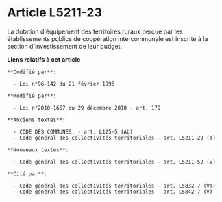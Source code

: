 # Article L5211-23

La dotation d'équipement des territoires ruraux  perçue par les établissements publics de coopération intercommunale est
inscrite à la section d'investissement de leur budget.

**Liens relatifs à cet article**

	**Codifié par**:

	  - Loi n°96-142 du 21 février 1996

	**Modifié par**:

	  - Loi n°2010-1657 du 29 décembre 2010 - art. 179

	**Anciens textes**:

	  - CODE DES COMMUNES. - art. L125-5 (Ab)
	  - Code général des collectivités territoriales - art. L5211-29 (T)

	**Nouveaux textes**:

	  - Code général des collectivités territoriales - art. L5211-52 (V)

	**Cité par**:

	  - Code général des collectivités territoriales - art. L5832-7 (VT)
	  - Code général des collectivités territoriales - art. L5842-7 (V)
